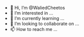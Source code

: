 - 👋 Hi, I’m @WaliedCheetos
- 👀 I’m interested in ...
- 🌱 I’m currently learning ...
- 💞️ I’m looking to collaborate on ...
- 📫 How to reach me ...

<!---
WaliedCheetos/WaliedCheetos is a ✨ special ✨ repository because its `README.md` (this file) appears on your GitHub profile.
You can click the Preview link to take a look at your changes.
--->
